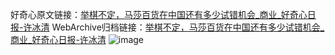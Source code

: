 好奇心原文链接：[举棋不定，马莎百货在中国还有多少试错机会_商业_好奇心日报-许冰清](https://www.qdaily.com/articles/7031.html)
WebArchive归档链接：[举棋不定，马莎百货在中国还有多少试错机会_商业_好奇心日报-许冰清](http://web.archive.org/web/20170909211832/http://www.qdaily.com:80/articles/7031.html)
![image](http://ww3.sinaimg.cn/large/007d5XDply1g3wbcyrt3lj30u02g91kx)